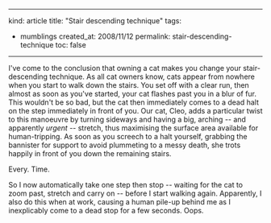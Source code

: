 -----
kind: article
title: "Stair descending technique"
tags:
- mumblings
created_at: 2008/11/12
permalink: stair-descending-technique
toc: false
-----

<p>I've come to the conclusion that owning a cat makes you change your stair-descending technique. As all cat owners know, cats appear from nowhere when you start to walk down the stairs. You set off with a clear run, then almost as soon as you've started, your cat flashes past you in a blur of fur. This wouldn't be so bad, but the cat then immediately comes to a dead halt on the step immediately in front of you. Our cat, Cleo, adds a particular twist to this manoeuvre by turning sideways and having a big, arching -- and apparently <em>urgent</em> -- stretch, thus maximising the surface area available for human-tripping. As soon as you screech to a halt yourself, grabbing the bannister for support to avoid plummeting to a messy death, she trots happily in front of you down the remaining stairs.</p>

<p>Every. Time.</p>

<p>So I now automatically take one step then stop -- waiting for the cat to zoom past, stretch and carry on -- before I start walking again. Apparently, I also do this when at work, causing a human pile-up behind me as I inexplicably come to a dead stop for a few seconds. Oops.</p>



